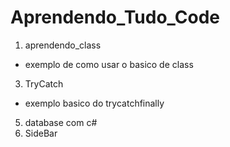 # Aprendendo_Tudo_Code

1. aprendendo_class
* exemplo de como usar o basico de class
3. TryCatch
* exemplo basico do trycatchfinally
5. database com c#
6. SideBar
